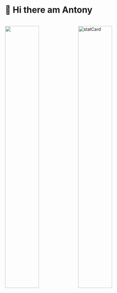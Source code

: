 <div class="Greetings">
<h1> 👋 Hi there am Antony </h1>
 <!--<img align="right" " src="https://user-images.githubusercontent.com/5713670/87202985-820dcb80-c2b6-11ea-9f56-7ec461c497c3.gif">-->
</div>
<br>
<div class= "statSheet"> 
 <img align="left" width="47%" src= "https://github-readme-stats.vercel.app/api?username=Antony-Sewe&show_icons=true&theme=radical"  />
<img align="left" width="47%" src="https://github-readme-stats.vercel.app/api/top-langs/?username=Antony-Sewe&layout=compact" alt="statCard" />
<div/>


